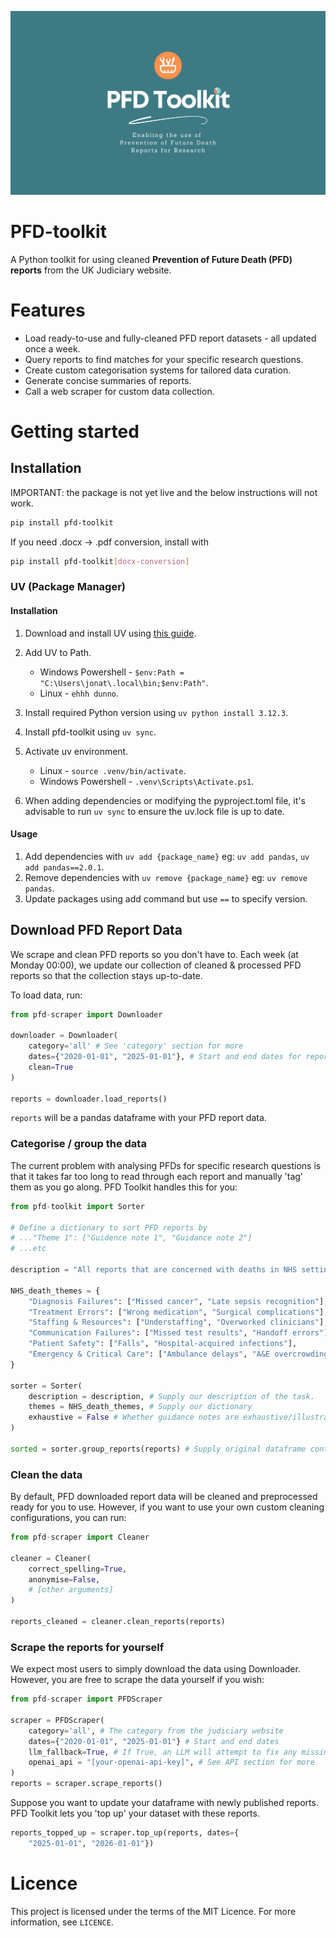 ![Header Image](assets/header.png)

# PFD-toolkit

A Python toolkit for using cleaned **Prevention of Future Death (PFD) reports** from the UK Judiciary website.

# Features

- Load ready-to-use and fully-cleaned PFD report datasets - all updated once a week.
- Query reports to find matches for your specific research questions.
- Create custom categorisation systems for tailored data curation.
- Generate concise summaries of reports.
- Call a web scraper for custom data collection.

# Getting started
## Installation

IMPORTANT: the package is not yet live and the below instructions will not work.

```bash
pip install pfd-toolkit
```

If you need .docx -> .pdf conversion, install with

```bash
pip install pfd-toolkit[docx-conversion]
```

### UV (Package Manager)
#### Installation
1.  Download and install UV using [this guide](https://docs.astral.sh/uv/getting-started/installation/).

2. Add UV to Path.
    - Windows Powershell - `$env:Path = "C:\Users\jonat\.local\bin;$env:Path"`.
    - Linux - `ehhh dunno`.

3. Install required Python version using `uv python install 3.12.3`.

4. Install pfd-toolkit using `uv sync`.

5. Activate uv environment.
    - Linux - `source .venv/bin/activate`.
    - Windows Powershell - `.venv\Scripts\Activate.ps1`.

6. When adding dependencies or modifying the pyproject.toml file, it's advisable to run `uv sync` to ensure the uv.lock file is up to date.
#### Usage
1. Add dependencies with `uv add {package_name}` eg: `uv add pandas`, `uv add pandas==2.0.1`.
2. Remove dependencies with `uv remove {package_name}` eg: `uv remove pandas`.
3. Update packages using add command but use `==` to specify version.


## Download PFD Report Data

We scrape and clean PFD reports so you don't have to. Each week (at Monday 00:00), we update our collection of cleaned & processed PFD reports so that the collection stays up-to-date.

To load data, run:

```python
from pfd-scraper import Downloader

downloader = Downloader(
    category='all' # See 'category' section for more
    dates={"2020-01-01", "2025-01-01"}, # Start and end dates for reports
    clean=True
)

reports = downloader.load_reports()
```

`reports` will be a pandas dataframe with your PFD report data.


### Categorise / group the data

The current problem with analysing PFDs for specific research questions is that it takes far too long to read through each report and manually 'tag' them as you go along. PFD Toolkit handles this for you:

```python
from pfd-toolkit import Sorter

# Define a dictionary to sort PFD reports by
# ..."Theme 1": ["Guidence note 1", "Guidance note 2"]
# ...etc

description = "All reports that are concerned with deaths in NHS settings."

NHS_death_themes = {
    "Diagnosis Failures": ["Missed cancer", "Late sepsis recognition"],
    "Treatment Errors": ["Wrong medication", "Surgical complications"],
    "Staffing & Resources": ["Understaffing", "Overworked clinicians"],
    "Communication Failures": ["Missed test results", "Handoff errors"],
    "Patient Safety": ["Falls", "Hospital-acquired infections"],
    "Emergency & Critical Care": ["Ambulance delays", "A&E overcrowding"]
}

sorter = Sorter(
    description = description, # Supply our description of the task.
    themes = NHS_death_themes, # Supply our dictionary
    exhaustive = False # Whether guidance notes are exhaustive/illustrative
)

sorted = sorter.group_reports(reports) # Supply original dataframe containing reports
```

### Clean the data

By default, PFD downloaded report data will be cleaned and preprocessed ready for you to use. However, if you want to use your own custom cleaning configurations, you can run:

```python
from pfd-scraper import Cleaner

cleaner = Cleaner(
    correct_spelling=True,
    anonymise=False,
    # [other arguments]
)

reports_cleaned = cleaner.clean_reports(reports)
```

### Scrape the reports for yourself

We expect most users to simply download the data using Downloader. However, you are free to scrape the data yourself if you wish:


```python
from pfd-scraper import PFDScraper

scraper = PFDScraper(
    category='all', # The category from the judiciary website
    dates={"2020-01-01", "2025-01-01"} # Start and end dates
    llm_fallback=True, # If True, an LLM will attempt to fix any missing data
    openai_api = "[your-openai-api-key]", # See API section for more
)
reports = scraper.scrape_reports()
```

Suppose you want to update your dataframe with newly published reports. PFD Toolkit lets you 'top up' your dataset with these reports.

```python
reports_topped_up = scraper.top_up(reports, dates={
    "2025-01-01", "2026-01-01"})

```
# Licence

This project is licensed under the terms of the MIT Licence. For more information, see `LICENCE`.

